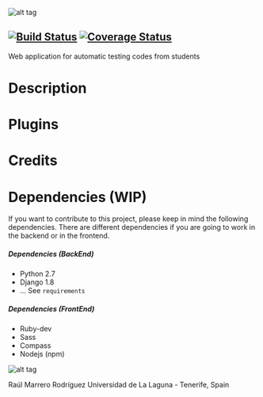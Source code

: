 ![alt tag](https://raw.githubusercontent.com/Rulox/codefett/develop/codefett/assets/images/logo_small.png)

[![Build Status](https://travis-ci.org/Rulox/codefett.svg)](https://travis-ci.org/Rulox/codefett) [![Coverage Status](https://coveralls.io/repos/Rulox/codefett/badge.svg?branch=develop&service=github)](https://coveralls.io/github/Rulox/codefett?branch=develop)
-------
Web application for automatic testing codes from students

# Description
# Plugins
# Credits

# Dependencies (WIP)
If you want to contribute to this project, please keep in mind the following dependencies. There
are different dependencies if you are going to work in the backend or in the frontend.
##### Dependencies (BackEnd)
* Python 2.7
* Django 1.8
* ... See `requirements`

##### Dependencies (FrontEnd)
* Ruby-dev
* Sass
* Compass
* Nodejs (npm)

![alt tag](http://upload.wikimedia.org/wikipedia/commons/thumb/0/06/AGPLv3_Logo.svg/200px-AGPLv3_Logo.svg.png)

Raúl Marrero Rodríguez
Universidad de La Laguna - Tenerife, Spain

